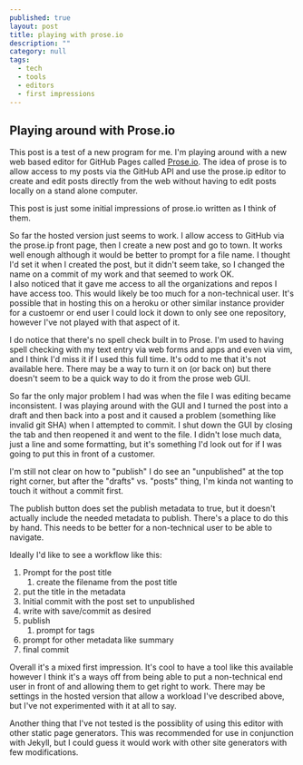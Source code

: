 ```yaml
---
published: true
layout: post
title: playing with prose.io
description: ""
category: null
tags: 
  - tech
  - tools
  - editors
  - first impressions
---
```



## Playing around with Prose.io

This post is a test of a new program for me.  I'm playing around with a new web based editor for GitHub Pages called [Prose.io](http://prose.io/). 
The idea of prose is to allow access to my posts via the GitHub API and use the prose.ip editor to create and edit posts directly from the web without having to edit posts locally on a stand alone computer. 

This post is just some initial impressions of prose.io written as I think of them. 
 
So far the hosted version just seems to work.  I allow access to GitHub via the prose.ip front page, then I create a new post and go to town.
It works well enough although it would be better to prompt for a file name.  I thought I'd set it when I created the post, but it didn't seem take, so I changed the name on a commit of my work and that seemed to work OK.  
I also noticed that it gave me access to all the organizations and repos I have access too.  This would likely be too much for a non-technical user.  It's possible that in hosting this on a heroku or other similar instance provider for a custoemr or end user I could lock it down to only see one repository, however I've not played with that aspect of it.

I do notice that there's no spell check built in to Prose.  I'm used to having spell checking with my text entry via web forms and apps and even via vim, and I think I'd miss it if I used this full time. It's odd to me that it's not available here. There may be a way to turn it on (or back on) but there doesn't seem to be a quick way to do it from the prose web GUI.

So far the only major problem I had was when the file I was editing became inconsistent.  I was playing around with the GUI and I turned the post into a draft and then back into a post and it caused a problem (something like invalid git SHA) when I attempted to commit.  I shut down the GUI by closing the tab and then reopened it and went to the file.  I didn't lose much data, just a line and some formatting, but it's something I'd look out for if I was going to put this in front of a customer. 

I'm still not clear on how to "publish" I do see an "unpublished" at the top right corner, but after the "drafts" vs. "posts" thing, I'm kinda not wanting to touch it without a commit first.

The publish button does set the publish metadata to true, but it doesn't actually include the needed metadata to publish. There's a place to do this by hand.  This needs to be better for a non-technical user to be able to navigate.

Ideally I'd like to see a workflow like this:   
1. Prompt for the post title   
	1. create the filename from the post title   
  2. put the title in the metadata   
2. Initial commit with the post set to unpublished   
3. write with save/commit as desired   
4. publish   
	1. prompt for tags   
  2. prompt for other metadata like summary    
  3. final commit   
  
Overall it's a mixed first impression.  It's cool to have a tool like this available however I think it's a ways off from being able to put a non-technical end user in front of and allowing them to get right to work.  There may be settings in the hosted version that allow a workload I've described above, but I've not experimented with it at all to say.

Another thing that I've not tested is the possiblity of using this editor with other static page generators.  This was recommended for use in conjunction with Jekyll, but I could guess it would work with other site generators with few modifications.
